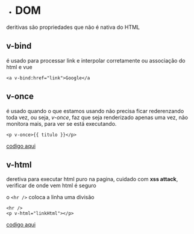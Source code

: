 - # DOM

deritivas são propriedades que não é nativa do HTML

## v-bind

é usado para processar link e interpolar corretamente ou associação do html e vue

```
<a v-bind:href="link">Google</a
```

## v-once

é usado quando o que estamos usando não precisa ficar rederenzando toda vez, ou seja, _v-once_, faz que seja renderizado apenas uma vez, não monitora mais, para ver se está executando.

```
<p v-once>{{ titulo }}</p>
```

[codigo aqui](https://github.com/jhonatheberson/dominating-vuejs/blob/master/dom/template-v5.html)

## v-html

deretiva para executar html puro na pagina, cuidado com **xss attack**, verificar de onde vem html é seguro

o `<hr />` coloca a linha uma divisão

```
<hr />
<p v-html="linkHtml"></p>
```

[codigo aqui](https://github.com/jhonatheberson/dominating-vuejs/blob/master/dom/template-v6.html)
